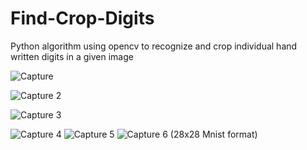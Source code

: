 # Find-Crop-Digits
Python algorithm using opencv to recognize and crop individual hand written digits in a given image

![Capture](https://user-images.githubusercontent.com/57767833/167048247-1994e6a2-ba66-4732-8752-272c9ae088b1.PNG)

![Capture 2](https://user-images.githubusercontent.com/57767833/167048269-317f39c2-4472-4f6b-967e-459592dd24ca.PNG)

![Capture 3](https://user-images.githubusercontent.com/57767833/167048280-9f4975ae-b9a2-4759-a844-277bef269700.PNG)

![Capture 4](https://user-images.githubusercontent.com/57767833/167048290-bc02895d-1bc0-4a09-938b-3e4d6ae99d70.PNG)
![Capture 5](https://user-images.githubusercontent.com/57767833/167048293-f9abd3c4-a220-42d8-9c4f-41a2bf435c29.PNG)
![Capture 6](https://user-images.githubusercontent.com/57767833/167048294-f10d3189-a6ef-4c40-998d-641e29911a77.PNG)
(28x28 Mnist format)
